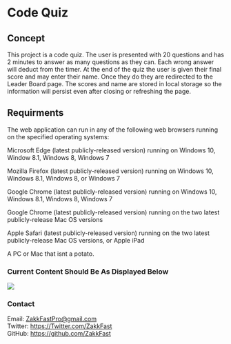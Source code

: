 # Code Quiz


## Concept
This project is a code quiz. The user is presented with 20 questions and has 2 minutes to answer as many questions as they can. Each wrong answer will deduct from the timer. At the end of the quiz the user is given their final score and may enter their name. Once they do they are redirected to the Leader Board page. The scores and name are stored in local storage so the information will persist even after closing or refreshing the page.

## Requirments
The web application can run in any of the following web browsers running on the specified operating systems:

Microsoft Edge (latest publicly-released version) running on Windows 10, Window 8.1, Windows 8, Windows 7

Mozilla Firefox (latest publicly-released version) running on Windows 10, Windows 8.1, Windows 8, or Windows 7

Google Chrome (latest publicly-released version) running on Windows 10, Windows 8.1, Windows 8, Windows 7

Google Chrome (latest publicly-released version) running on the two latest publicly-release Mac OS versions

Apple Safari (latest publicly-released version) running on the two latest publicly-release Mac OS versions, or Apple iPad

A PC or Mac that isnt a potato.

### Current Content Should Be As Displayed Below
<img src='assets/images/codingquiz.gif'>


### Contact

Email: ZakkFastPro@gmail.com<br>
Twitter: https://Twitter.com/ZakkFast<br>
GitHub: https://github.com/ZakkFast<br>

